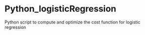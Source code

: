 # Python_logisticRegression
Python script to compute and optimize the cost function for logistic regression
